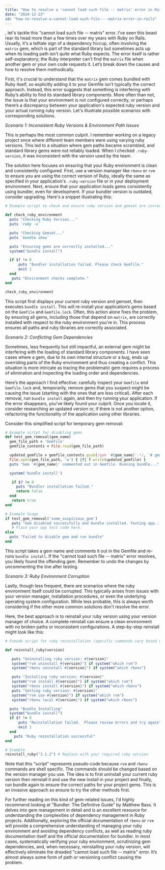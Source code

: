 ```yaml
---
title: "How to resolve a 'cannot load such file -- matrix' error in Rails?"
date: "2024-12-23"
id: "how-to-resolve-a-cannot-load-such-file----matrix-error-in-rails"
---
```


, let's tackle this "cannot load such file -- matrix" error. I’ve seen this beast rear its head more than a few times over my years with Ruby on Rails. Usually, it's a telltale sign of a dependency hiccup, often involving the `matrix` gem, which is part of the standard library but sometimes acts up when its loading path isn't quite what Ruby expects. The error itself is rather self-explanatory; the Ruby interpreter can't find the `matrix` file when another gem or your own code requests it. Let’s break down the causes and how to resolve them methodically.

First, it's crucial to understand that the `matrix` gem comes bundled with Ruby itself, so explicitly adding it to your Gemfile isn't typically the correct approach. Instead, this error suggests that something is interfering with Ruby’s ability to find its standard library components. More often than not, the issue is that your environment is not configured correctly, or perhaps there’s a discrepancy between your application's expected ruby version and your actual running ruby version. Let's illustrate possible scenarios with corresponding solutions.

*Scenario 1: Inconsistent Ruby Versions & Environment Path Issues*

This is perhaps the most common culprit. I remember working on a legacy project once where different team members were using varying ruby versions. This led to a situation where gem paths became scrambled, and standard library gems were not reliably loaded. When I checked `.ruby-version`, it was inconsistent with the version used by the team.

The solution here focuses on ensuring that your Ruby environment is clean and consistently configured. First, use a version manager like `rbenv` or `rvm` to ensure you are using the correct version of Ruby, ideally the same as specified in your application's `.ruby-version` file or in your deployment environment. Next, ensure that your application loads gems consistently using bundler, even for development. If your bundler version is outdated, consider upgrading. Here's a snippet illustrating this:

```ruby
# Example script to check and ensure ruby version and gemset are correct

def check_ruby_environment
  puts "Checking Ruby Version..."
  puts `ruby -v`

  puts "Checking Gemset..."
  puts `bundle show`

  puts "Ensuring gems are correctly installed..."
  system("bundle install")

  if $? != 0
      puts "Bundler installation failed. Please check Gemfile."
      exit 1
  end
   puts "Environment checks complete."
end

check_ruby_environment
```

This script first displays your current ruby version and gemset, then executes `bundle install`. This will re-install your application’s gems based on the `Gemfile` and `Gemfile.lock`. Often, this action alone fixes the problem, by ensuring all gems, including those that depend on `matrix`, are correctly installed with respect to the ruby environment you're in. This process ensures all paths and ruby libraries are correctly associated.

*Scenario 2: Conflicting Gem Dependencies*

Sometimes, less frequently but still impactful, an external gem might be interfering with the loading of standard library components. I have seen cases where a gem, due to its own internal structure or a bug, ends up overriding parts of the Ruby environment and thus creating a conflict. This situation is more intricate as tracing the problematic gem requires a process of elimination and inspecting the loading order and dependencies.

Here’s the approach I find effective: carefully inspect your `Gemfile` and `Gemfile.lock` and, temporarily, remove gems that you suspect might be causing the issue (starting with the ones that are less critical). After each removal, run `bundle install` again, and then try running your application. If the error disappears, you’ve likely found your culprit. Once you locate it, consider researching an updated version or, if there is not another option, refactoring the functionality of the application using other libraries.

Consider this simplified script for temporary gem removal:

```ruby
# Example script for disabling gems
def test_gem_removal(gem_name)
  gem_file_path = 'Gemfile'
  gemfile_contents = File.read(gem_file_path)

  updated_gemfile = gemfile_contents.gsub(/gem '#{gem_name}'.*/, '# gem \1')
  File.open(gem_file_path, 'w') { |f| f.write(updated_gemfile) }
  puts "Gem '#{gem_name}' commented out in Gemfile. Running bundle..."

  system('bundle install')

   if $? != 0
     puts "Bundler installation failed."
     return false
  end
   return true
end

# Example Usage
if test_gem_removal('some_suspicious_gem')
   puts "Gem disabled successfully and bundle installed. Testing app..."
   # Place your app test code here.
else
  puts "Failed to disable gem and run bundle"
end
```

This script takes a gem name and comments it out in the Gemfile and re-runs `bundle install`. If the "cannot load such file -- matrix" error resolves, you likely found the offending gem. Remember to undo the changes by uncommenting the line after testing.

*Scenario 3: Ruby Environment Corruption*

Lastly, though less frequent, there are scenarios where the ruby environment itself could be corrupted. This typically arises from issues with your version manager, installation procedures, or even the underlying operating system configuration. While less probable, this is always worth considering if the other more common solutions don't resolve the error.

Here, the best approach is to reinstall your ruby version using your version manager of choice. A complete reinstall can ensure a clean environment with no broken paths or inconsistent configurations. A step-by-step reinstall might look like this:

```ruby
# Pseudo script for ruby reinstallation (specific commands vary based on your rvm/rbenv)

def reinstall_ruby(version)

   puts "Uninstalling ruby version: #{version}"
   system("rvm uninstall #{version}") if system("which rvm")
   system("rbenv uninstall #{version}") if system("which rbenv")

   puts "Installing ruby version: #{version}"
   system("rvm install #{version}") if system("which rvm")
   system("rbenv install #{version}") if system("which rbenv")
   puts "Setting ruby version: #{version}"
   system("rvm use #{version}") if system("which rvm")
   system("rbenv local #{version}") if system("which rbenv")

  puts "Bundle Installing"
  system("bundle install")
  if $? != 0
      puts "Reinstallation failed.  Please review errors and try again"
      exit 1
  end
    puts "Ruby reinstallation successful"
end

# Example
reinstall_ruby("3.1.2") # Replace with your required ruby version
```

Note that this "script" represents pseudo-code because `rvm` and `rbenv` commands are shell specific. The commands should be changed based on the version manager you use. The idea is to first uninstall your current ruby version then reinstall it and use the new install in your project and finally, run bundle again to ensure the correct paths for your project gems. This is an invasive approach so ensure to try the other methods first.

For further reading on this kind of gem-related issues, I'd highly recommend looking at "Bundler: The Definitive Guide" by Matthew Bass. It delves into gem management in detail and is an excellent resource for understanding the complexities of dependency management in Ruby projects. Additionally, exploring the official documentation of `rbenv` or `rvm` will provide a comprehensive understanding of managing your ruby environment and avoiding dependency conflicts, as well as reading ruby documentation itself and the official documentation for bundler. In most cases, systematically verifying your ruby environment, scrutinizing gem dependencies, and, when necessary, reinstalling your ruby version, will effectively eliminate the dreaded "cannot load such file -- matrix" error. It’s almost always some form of path or versioning conflict causing the problem.
